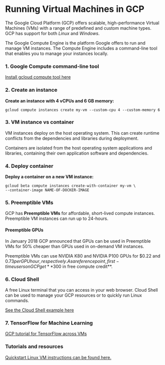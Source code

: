 # Running Virtual Machines in GCP 

The Google Cloud Platform (GCP) offers scalable, high-performance Virtual Machines (VMs) with a range of predefined and custom machine types. GCP has support for both *Linux* and *Windows*.

The Google Compute Engine is the platform Google offers to run and manage VM instances. The Compute Engine includes a command-line tool that enables you to manage your instances locally.  

### 1. Google Compute command-line tool 

[Install gcloud compute tool here](https://cloud.google.com/compute/docs/gcloud-compute/)


### 2. Create an instance 

**Create an instance with 4 vCPUs and 6 GB memory:**
```
gcloud compute instances create my-vm --custom-cpu 4 --custom-memory 6
```

### 3. VM instance vs container 

VM instances deploy on the host operating system. This can create runtime conflicts from the dependencies and libraries during deployment.

Containers are isolated from the host operating system applications and libraries, containing their own application software and dependencies.   

### 4. Deploy container 

**Deploy a container on a new VM instance:**
```
gcloud beta compute instances create-with-container my-vm \
--container-image NAME-OF-DOCKER-IMAGE
```    

### 5. Preemptible VMs

GCP has **Preemptible VMs** for affordable, short-lived compute instances. Preemptible VM instances can run up to 24-hours.   

#### Preemptible GPUs

In January 2018 GCP announced that GPUs can be used in Preemptible VMs for 50% cheaper than GPUs used in on-demand VM instances. 

Preemptible VMs can use NVIDIA K80 and NVIDIA P100 GPUs for $0.22 and $0.73 per GPU hour, respectively. As a reference point, first-time users on GCP get **$300 in free compute credit**. 

### 6. Cloud Shell 

A free Linux terminal that you can access in your web browser. Cloud Shell can be used to manage your GCP resources or to quickly run Linux commands. 

[See the Cloud Shell example here](GCP_Cloud_Shell.md) 

### 7. TensorFlow for Machine Learning 

[GCP tutorial for TensorFlow across VMs](https://cloud.google.com/solutions/running-distributed-tensorflow-on-compute-engine)

### Tutorials and resources  

[Quickstart Linux VM instructions can be found here.](https://cloud.google.com/compute/docs/quickstart-linux)

